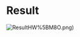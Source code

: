 # Result

![Result](https://github.com/menglinghan/White-box-testing/blob/master/IMG/%245UAC%5D%5B~KVNOF%245Z)HW%5BM8O.png)
